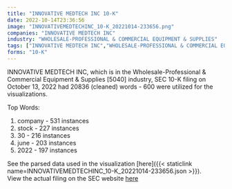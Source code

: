```yaml
---
title: "INNOVATIVE MEDTECH INC 10-K"
date: 2022-10-14T23:36:56
image: "INNOVATIVEMEDTECHINC_10-K_20221014-233656.png"
companies: "INNOVATIVE MEDTECH INC"
industry: "WHOLESALE-PROFESSIONAL & COMMERCIAL EQUIPMENT & SUPPLIES"
tags: ["INNOVATIVE MEDTECH INC","WHOLESALE-PROFESSIONAL & COMMERCIAL EQUIPMENT & SUPPLIES","10-13-2022","10-K"]
forms: "10-K"
---
```

INNOVATIVE MEDTECH INC, which is in the Wholesale-Professional & Commercial Equipment & Supplies [5040] industry, SEC 10-K filing on October 13, 2022 had 20836 (cleaned) words - 600 were utilized for the visualizations.

Top Words:
1. company - 531 instances
2. stock - 227 instances
3. 30 - 216 instances
4. june - 203 instances
5. 2022 - 197 instances


See the parsed data used in the visualization [here]({{< staticlink name=INNOVATIVEMEDTECHINC_10-K_20221014-233656.json >}}).  
View the actual filing on the SEC website [here](https://www.sec.gov/Archives/edgar/data/1331612/0001477932-22-007620.txt)